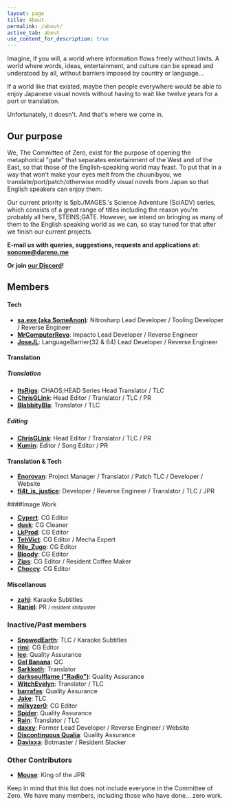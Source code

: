 ```yaml
---
layout: page
title: About
permalink: /about/
active_tab: about
use_content_for_description: true
---
```


Imagine, if you will, a world where information flows freely without limits. A world where words, ideas, entertainment, and culture can be spread and understood by all, without barriers imposed by country or language...

If a world like that existed, maybe then people everywhere would be able to enjoy Japanese visual novels without having to wait like twelve years for a port or translation.

Unfortunately, it doesn't. And that's where we come in.

## Our purpose

We, The Committee of Zero, exist for the purpose of opening the metaphorical "gate" that separates entertainment of the West and of the East, so that those of the English-speaking world may feast. To put that in a way that won't make your eyes melt from the chuunibyou, we translate/port/patch/otherwise modify visual novels from Japan so that English speakers can enjoy them.

Our current priority is 5pb./MAGES.'s Science Adventure (SciADV) series, which consists of a great range of titles including the reason you're probably all here, STEINS;GATE. However, we intend on bringing as many of them to the English speaking world as we can, so stay tuned for that after we finish our current projects.

**E-mail us with queries, suggestions, requests and applications at: [sonome@dareno.me](mailto:sonome@dareno.me)**

**Or join [our Discord](https://discord.gg/rq4GGCh)!**

## Members

#### Tech
* **[sa.exe (aka SomeAnon)](https://twitter.com/SomeAnonDev)**: Nitrosharp Lead Developer / Tooling Developer / Reverse Engineer
* **[MrComputerRevo](https://twitter.com/MrComputerRevo)**: Impacto Lead Developer / Reverse Engineer
* **[JoseJL](mailto:josejl1987@gmail.com)**: LanguageBarrier(32 & 64) Lead Developer / Reverse Engineer

#### Translation
##### Translation
* **[ItsRigs](https://twitter.com/Chaos_World_300)**: CHAOS;HEAD Series Head Translator / TLC
* **[ChrisGLink](https://twitter.com/ChrisGLink2)**: Head Editor / Translator / TLC / PR
* **[BlabbityBla](https://twitter.com/BlaBlabbity)**: Translator / TLC
##### Editing
* **[ChrisGLink](https://twitter.com/ChrisGLink2)**: Head Editor / Translator / TLC / PR
* **[Kumin](mailto:kumin@dareno.me)**: Editor / Song Editor / PR

#### Translation & Tech
* **[Enorovan](https://twitter.com/Enorovan)**: Project Manager / Translator / Patch TLC / Developer / Website
* **[fl4t_is_justice](https://twitter.com/fl4t_is_justice)**: Developer / Reverse Engineer / Translator / TLC / JPR

####Image Work
* **[Cypert](https://twitter.com/CypertSystem)**: CG Editor
* **[dusk](https://twitter.com/EpitaxyMeltdown)**: CG Cleaner
* **[LkProd](https://twitter.com/ropdlk)**: CG Editor
* **[TehVict](https://twitter.com/TehVict)**: CG Editor / Mecha Expert
* **[Rile_Zugo](https://twitter.com/rile_zugo)**: CG Editor
* **[Bloody](#)**: CG Editor
* **[Zips](https://twitter.com/ZiShoR)**: CG Editor / Resident Coffee Maker
* **[Choccy](https://twitter.com/ChrisChoccy)**: CG Editor

#### Miscellanous
* **[zahj](mailto:zahj@dareno.me)**: Karaoke Subtitles
* **[Raniel](mailto:raniel@dareno.me)**: PR <small>/ resident shitposter</small>

### Inactive/Past members

* **[SnowedEarth](#)**: TLC / Karaoke Subtitles
* **[rimi](#)**: CG Editor
* **[Ice](#)**: Quality Assurance
* **[Gel Banana](#)**: QC
* **[Sarkkoth](https://youtube.com/Sarkkoth)**: Translator
* **[darksoulflame ("Radio")](https://twitter.com/darksoulflame)**: Quality Assurance
* **[WitchEvelyn](https://twitter.com/Witch_Evelyn)**: Translator / TLC
* **[barrafas](https://twitter.com/barrafas0)**: Quality Assurance
* **[Jake](https://twitter.com/futotorofu)**: TLC
* **[milkyzer0](#)**: CG Editor
* **[Spider](#)**: Quality Assurance
* **[Rain](#)**: Translator / TLC
* **[daxxy](https://twitter.com/DrDaxxy)**: Former Lead Developer / Reverse Engineer / Website
* **[Discontinuous Qualia](https://twitter.com/DiscontinuousQ)**: Quality Assurance
* **[Davixxa](https://twitter.com/DavixxaYT)**: Botmaster / Resident Slacker

### Other Contributors

* **[Mouse](https://twitter.com/5zzb)**: King of the JPR

Keep in mind that this list does not include everyone in the Committee of Zero. We have many members, including those who have done... zero work.
